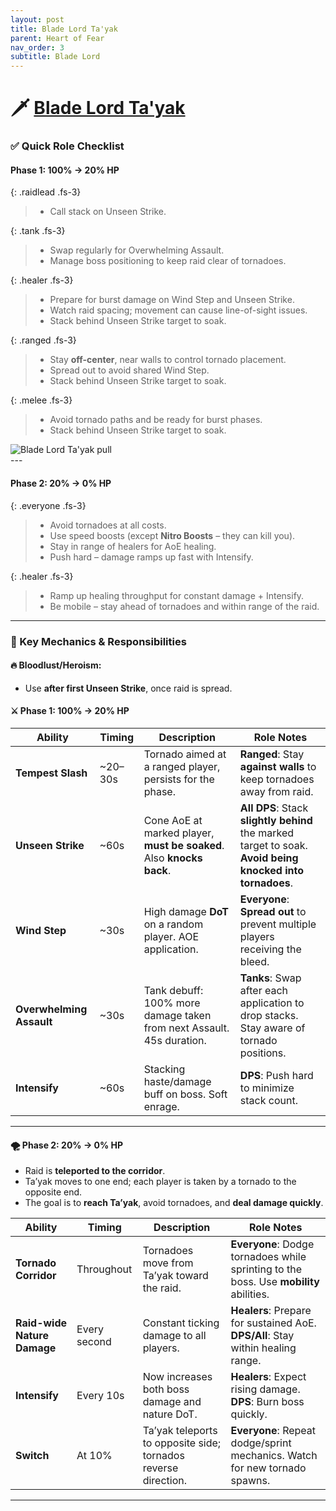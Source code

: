 ```yaml
---
layout: post
title: Blade Lord Ta'yak
parent: Heart of Fear
nav_order: 3
subtitle: Blade Lord
---
```


# 🗡️ [Blade Lord Ta'yak](https://www.wowhead.com/mop-classic/npc=62543/blade-lord-tayak)

### ✅ Quick Role Checklist

#### Phase 1: 100% → 20% HP

<div class="content-with-image" markdown="1">
  <div class="main-content" markdown="1">

{: .raidlead .fs-3}
> * Call stack on Unseen Strike.

{: .tank .fs-3}
> * Swap regularly for Overwhelming Assault.
> * Manage boss positioning to keep raid clear of tornadoes.

{: .healer .fs-3}
> * Prepare for burst damage on Wind Step and Unseen Strike.
> * Watch raid spacing; movement can cause line-of-sight issues.
> * Stack behind Unseen Strike target to soak.

{: .ranged .fs-3}
> * Stay **off-center**, near walls to control tornado placement.
> * Spread out to avoid shared Wind Step.
> * Stack behind Unseen Strike target to soak.

{: .melee .fs-3}
> * Avoid tornado paths and be ready for burst phases.
> * Stack behind Unseen Strike target to soak.

  </div>
  <div class="side-image">
    <img src="{{site.url}}/HoF/assets/images/Tayak-pull.png" alt="Blade Lord Ta'yak pull" />
  </div>
</div>
---

#### Phase 2: 20% → 0% HP

{: .everyone .fs-3}
> * Avoid tornadoes at all costs.
> * Use speed boosts (except **Nitro Boosts** – they can kill you).
> * Stay in range of healers for AoE healing.
> * Push hard – damage ramps up fast with Intensify.

{: .healer .fs-3}
> * Ramp up healing throughput for constant damage + Intensify.
> * Be mobile – stay ahead of tornadoes and within range of the raid.

---

### 🧠 Key Mechanics & Responsibilities

#### 🔥 Bloodlust/Heroism:
* Use **after first Unseen Strike**, once raid is spread.

#### ⚔️ Phase 1: 100% → 20% HP

| **Ability**              | **Timing** | **Description**                                                      | **Role Notes**                                                                                            |
| ------------------------ | ---------- | -------------------------------------------------------------------- | --------------------------------------------------------------------------------------------------------- |
| **Tempest Slash**        | \~20–30s   | Tornado aimed at a ranged player, persists for the phase.            | **Ranged**: Stay **against walls** to keep tornadoes away from raid.                                      |
| **Unseen Strike**        | \~60s      | Cone AoE at marked player, **must be soaked**. Also **knocks back**. | **All DPS**: Stack **slightly behind** the marked target to soak. **Avoid being knocked into tornadoes**. |
| **Wind Step**            | \~30s      | High damage **DoT** on a random player. AOE application.             | **Everyone**: **Spread out** to prevent multiple players receiving the bleed.                             |
| **Overwhelming Assault** | \~30s      | Tank debuff: 100% more damage taken from next Assault. 45s duration. | **Tanks**: Swap after each application to drop stacks. Stay aware of tornado positions.                   |
| **Intensify**            | \~60s      | Stacking haste/damage buff on boss. Soft enrage.                     | **DPS**: Push hard to minimize stack count.                                                               |

---

#### 🌪️ Phase 2: 20% → 0% HP

* Raid is **teleported to the corridor**.
* Ta’yak moves to one end; each player is taken by a tornado to the opposite end.
* The goal is to **reach Ta’yak**, avoid tornadoes, and **deal damage quickly**.

| **Ability**                 | **Timing**   | **Description**                                                | **Role Notes**                                                                         |
| --------------------------- | ------------ | -------------------------------------------------------------- | -------------------------------------------------------------------------------------- |
| **Tornado Corridor**        | Throughout   | Tornadoes move from Ta’yak toward the raid.                    | **Everyone**: Dodge tornadoes while sprinting to the boss. Use **mobility** abilities. |
| **Raid-wide Nature Damage** | Every second | Constant ticking damage to all players.                        | **Healers**: Prepare for sustained AoE. **DPS/All**: Stay within healing range.        |
| **Intensify**               | Every 10s    | Now increases both boss damage and nature DoT.                 | **Healers**: Expect rising damage. **DPS**: Burn boss quickly.                         |
| **Switch**                  | At 10%       | Ta’yak teleports to opposite side; tornados reverse direction. | **Everyone**: Repeat dodge/sprint mechanics. Watch for new tornado spawns.             |

---
